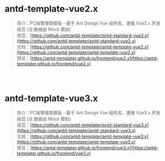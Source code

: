 <br />

# antd-template-vue2.x 
>简介：PC端管理类模版 - 基于 Ant Design Vue 组件库，遵循 Vue2.x 开发规范  (注:数据由 Mock 模拟)<br />
>规范：[https://github.com/antd-templater/antd-standard-vue2.x](https://github.com/antd-templater/antd-standard-vue2.x)<br />
>文档：[https://github.com/antd-templater/antd-template-vue2.x](https://github.com/antd-templater/antd-template-vue2.x)<br />
>预览：[https://antd-templater.github.io/frontend/vue2.x](https://antd-templater.github.io/frontend/vue2.x)<br />

<br />
<br />

# antd-template-vue3.x 
>简介：PC端管理类模版 - 基于 Ant Design Vue 组件库，遵循 Vue3.x 开发规范  (注:数据由 Mock 模拟)<br />
>规范：[https://github.com/antd-templater/antd-standard-vue3.x](https://github.com/antd-templater/antd-standard-vue3.x)<br />
>文档：[https://github.com/antd-templater/antd-template-vue3.x](https://github.com/antd-templater/antd-template-vue3.x)<br />
>预览：[https://antd-templater.github.io/frontend/vue3.x](https://antd-templater.github.io/frontend/vue3.x)<br />